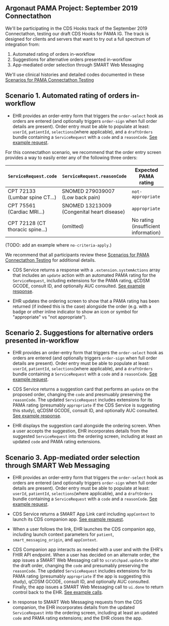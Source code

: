 ## Argonaut PAMA Project: September 2019 Connectathon

We'll be participating in the CDS Hooks track of the September 2019
Connectathon, testing our draft CDS Hooks for PAMA IG.  The track is designed
for clients and servers that want to try out a full spectrum of integration
from:

1. Automated rating of orders in-workflow
2. Suggestions for alternative orders presented in-workflow
3. App-mediated order selection through SMART Web Messaging

We'll use clinical histories and detailed codes documented in these [Scenarios for PAMA Connectathon Testing](detailed-clinical-cases.md)

## Scenario 1. Automated rating of orders in-workflow

* EHR provides an order-entry form that triggers the `order-select` hook as
orders are entered (and optionally triggers `order-sign` when full order
details are present). Order entry must be able to populate at least: `userId`,
`patientId`, `selections`(where applicable), and a `draftOrders` bundle containing
a `ServiceRequest` with a `code` and a `reasonCode`.
[See example request](./examples/scenario-01-outbound-request.json).

For this connectathon scenario, we recommend that the order
entry screen provides a way to easily enter any of the following three orders:

|`ServiceRequest.code`|`ServiceRequest.reasonCode`|Expected PAMA rating|
|---|---|---|
|CPT 72133 (Lumbar spine CT...)|SNOMED 279039007 (Low back pain)|`not-appropriate`|
|CPT 75561 (Cardiac MRI...)|SNOMED 13213009 (Congenital heart disease)|`appropriate`|
|CPT 72128 (CT thoracic spine...)|(omitted)|No rating (insufficient information)|

(TODO: add an example where `no-criteria-apply`.)

We recommend that all participants review these [Scenarios for PAMA Connectathon Testing](detailed-clinical-cases.md) for additional details.

* CDS Service returns a response with a `.extension.systemActions` array that
includes an `update` action with an automated PAMA rating for the
`ServiceRequest`, including extensions for the PAMA rating, qCDSM GCODE,
consult ID, and optionally AUC consulted. [See example
response](./examples/scenario-01-rating-response.json).

* EHR updates the ordering screen to show that a PAMA rating has been returned
(if indeed this is the case) alongside the order (e.g. with a badge or other
inline indicator to show an icon or symbol for "appropriate" vs "not
appropriate").

## Scenario 2. Suggestions for alternative orders presented in-workflow

* EHR provides an order-entry form that triggers the `order-select` hook as
orders are entered (and optionally triggers `order-sign` when full order
details are present). Order entry must be able to populate at least: `userId`,
`patientId`, `selections`(where applicable), and a `draftOrders` bundle containing
a `ServiceRequest` with a `code` and a `reasonCode`.
[See example request](./examples/scenario-02-outbound-request.json).

* CDS Service returns a suggestion card that performs an `update` on the
proposed order, changing the `code` and presmuably preserving the `reasonCode`.
The updated `ServiceRequest` includes extensions for its PAMA rating
(presumably `appropriate` if the CDS Service is suggesting this study), qCDSM
GCODE, consult ID, and optionally AUC consulted. [See example
response](./examples/scenario-02-suggestion-response.json).

* EHR displays the suggestion card alongside the ordering screen. When a user
accepts the suggestion, EHR incorporates details from the suggested
`ServiceRequest` into the ordering screen, including at least an updated `code`
and PAMA rating extensions.


## Scenario 3. App-mediated order selection through SMART Web Messaging

* EHR provides an order-entry form that triggers the `order-select` hook as
orders are entered (and optionally triggers `order-sign` when full order
details are present). Order entry must be able to populate at least: `userId`,
`patientId`, `selections`(where applicable), and a `draftOrders` bundle containing
a `ServiceRequest` with a `code` and a `reasonCode`.
[See example request](./examples/scenario-02-outbound-request.json).

* CDS Service returns a SMART App Link card including `appContext` to launch
its CDS companion app. [See example request](./examples/scenario-03-app-launch-response.json).

* When a user follows the link, EHR launches the CDS companion app, including
launch context parameters for `patient`, `smart_messaging_origin`, and
`appContext`.

* CDS Companion app interacts as needed with a user and with the EHR's FHIR API
endpoint. When a user has decided on an alternate order, the app issues a SMART
Web Messaging call to `scratchpad.update` to alter the draft order, changing
the `code` and presumably preserving the `reasonCode`.  The updated
`ServiceRequest` includes extensions for its PAMA rating (presumably
`appropriate` if the app is suggesting this study), qCDSM GCODE, consult ID,
and optionally AUC consulted.  Finally, the app issues a SMART Web Messaging
call to `ui.done` to return control back to the EHR. [See example
calls](./examples/scenario-03-web-messages.md).

* In response to SMART Web Messaging requests from the CDS companion, the EHR
incorporates details from the updated `ServiceRequest` into the ordering
screen, including at least an updated `code` and PAMA rating extensions; and
the EHR closes the app.
